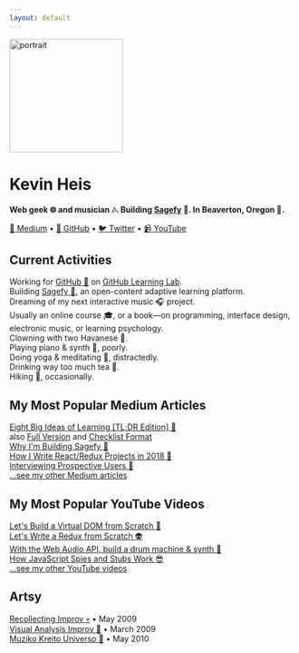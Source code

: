 ```yaml
---
layout: default
---
```


<style>ul{list-style:none;padding-left:0}</style>

<img src="https://avatars3.githubusercontent.com/u/1221423?s=400&v=4" alt="portrait" width="200" />

Kevin Heis
==========

**Web geek :globe_with_meridians: and musician :notes:. Building [Sagefy][sagefy] :telescope:. In Beaverton, Oregon :evergreen_tree:.**

[:scroll: Medium][medium] • [:octopus: GitHub][github] • [:bird: Twitter][twitter] • [:video_camera: YouTube][youtube]

Current Activities
------------------

- Working for [GitHub :octopus:](https://www.github.com) on [GitHub Learning Lab](https://lab.github.com/).
- Building [Sagefy :telescope:](https://sagefy.org/), an open-content adaptive learning platform.
- Dreaming of my next interactive music :headphones: project.
- Usually an online course :mortar_board:, or a book—on programming, interface design, electronic music, or learning psychology.
- Clowning with two Havanese :dog:.
- Playing piano & synth :musical_keyboard:, poorly.
- Doing yoga & meditating :sunrise:, distractedly.
- Drinking way too much tea :tea:.
- Hiking :evergreen_tree:, occasionally.

My Most Popular Medium Articles
----------------------------

- [Eight Big Ideas of Learning [TL;DR Edition] :school_satchel:](https://sgef.cc/tldrideas)
  - also [Full Version](https://sgef.cc/ideas) and [Checklist Format](https://sgef.cc/checklist)
- [Why I'm Building Sagefy :telescope:](https://sgef.cc/story)
- [How I Write React/Redux Projects in 2018 :city_sunset:](https://medium.com/@heiskr/eadb6a2c9ecb)
- [Interviewing Prospective Users :speech_balloon:](https://medium.com/@heiskr/20845150dd9f)
- [...see my other Medium articles][medium]

My Most Popular YouTube Videos
---------------------------

- [Let's Build a Virtual DOM from Scratch :arrows_counterclockwise:](https://youtu.be/l2Tu0NqH0qU)
- [Let's Write a Redux from Scratch :alien:](https://youtu.be/j9Z86CLg9YY)
- [With the Web Audio API, build a drum machine & synth :musical_score:](https://youtu.be/NcU8OkhXbz4)
- [How JavaScript Spies and Stubs Work :sunglasses:](https://youtu.be/wUxmVL998FU)
- [...see my other YouTube videos][youtube]

Artsy
-----

- [Recollecting Improv :skull:](https://vimeo.com/6540364) • May 2009
- [Visual Analysis Improv :nail_care:](https://vimeo.com/6651766) • March 2009
- [Muziko Kreito Universo :space_invader:](https://vimeo.com/11514953) • May 2010

[sagefy]: https://sagefy.org
[medium]: https://medium.com/@heiskr
[github]: https://github.com/heiskr
[twitter]: https://twitter.com/heiskr
[youtube]: https://www.youtube.com/channel/UCyJoOeTGjdzPKfHX177JkBQ
